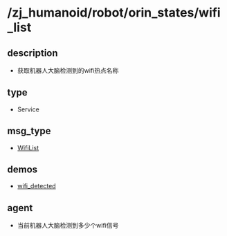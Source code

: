 # /zj_humanoid/robot/orin_states/wifi_list

## description
- 获取机器人大脑检测到的wifi热点名称

## type
- Service

## msg_type
- [WifiList](../../../../../zj_humanoid_types.md#WifiList)

## demos
- [wifi_detected](./wifi_detected.yaml)
## agent
- 当前机器人大脑检测到多少个wifi信号

